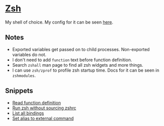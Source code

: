 # [Zsh](http://www.wikiwand.com/en/Z_shell)
My shell of choice. My config for it can be seen [here](https://github.com/nikitavoloboev/dotfiles/tree/master/zsh).

## Notes
- Exported variables get passed on to child processes. Non-exported variables do not.
- I don't need to add `function` text before function definition.
- Search `zshall` man page to find all zsh widgets and more things.
- I can use `zsh/zprof` to profile zsh startup time. Docs for it can be seen in `zshmodules`.

## Snippets
- [Read function definition](https://gist.github.com/44dfe0dff52103bc8f48bdb52791cd74)
- [Run zsh without sourcing zshrc](https://gist.github.com/3322090e17652f5370ea8dd320ec2618)
- [List all bindings](https://gist.github.com/15be06b388910e6fa78abb27f921efa7)
- [Set alias to external command](https://gist.github.com/c7c5d230922ef30507bc7672f57e6fed)